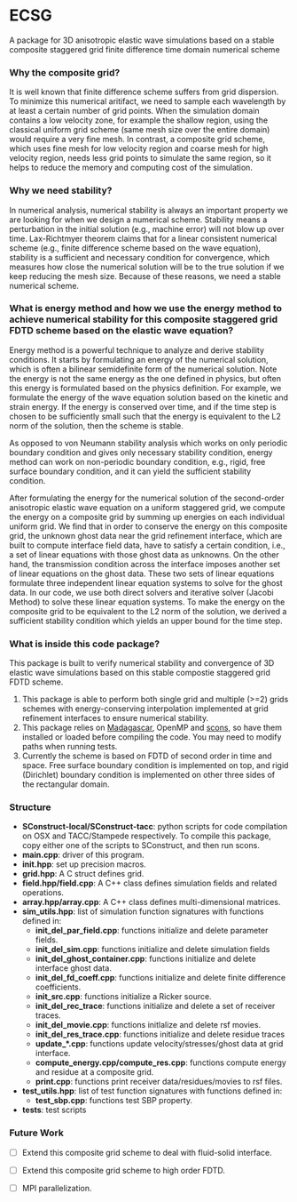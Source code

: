 # ECSG

A package for 3D anisotropic elastic wave simulations based on a stable composite staggered grid finite difference time domain numerical scheme

### Why the composite grid?
It is well known that finite difference scheme suffers from grid dispersion. To minimize this numerical aritifact, we need to sample each wavelength by at least a certain number of grid points. When the simulation domain contains a low velocity zone, for example the shallow region, using the classical uniform grid scheme (same mesh size over the entire domain) would require a very fine mesh. In contrast, a composite grid scheme, which uses fine mesh for low velocity region and coarse mesh for high velocity region, needs less grid points to simulate the same region, so it helps to reduce the memory and computing cost of the simulation.

### Why we need stability?
In numerical analysis, numerical stability is always an important property we are looking for when we design a numerical scheme. Stability means a perturbation in the initial solution (e.g., machine error) will not blow up over time. Lax-Richtmyer theorem claims that for a linear consistent numerical scheme (e.g., finite difference scheme based on the wave equation), stability is a sufficient and necessary condition for convergence, which measures how close the numerical solution will be to the true solution if we keep reducing the mesh size. Because of these reasons, we need a stable numerical scheme.

### What is energy method and how we use the energy method to achieve numerical stability for this composite staggered grid FDTD scheme based on the elastic wave equation?
Energy method is a powerful technique to analyze and derive stability conditions. It starts by formulating an energy of the numerical solution, which is often a bilinear semidefinite form of the numerical solution. Note the energy is not the same energy as the one defined in physics, but often this energy is formulated based on the physics definition. For example, we formulate the energy of the wave equation solution based on the kinetic and strain energy. If the energy is conserved over time, and if the time step is chosen to be sufficiently small such that the energy is equivalent to the L2 norm of the solution, then the scheme is stable. 

As opposed to von Neumann stability analysis which works on only periodic boundary condition and gives only necessary stability condition, energy method can work on non-periodic boundary condition, e.g., rigid, free surface boundary condition, and it can yield the sufficient stability condition. 

After formulating the energy for the numerical solution of the second-order anisotropic elastic wave equation on a uniform staggered grid, we compute the energy on a composite grid by summing up energies on each individual uniform grid. We find that in order to conserve the energy on this composite grid, the unknown ghost data near the grid refinement interface, which are built to compute interface field data, have to satisfy a certain condition, i.e., a set of linear equations with those ghost data as unknowns. On the other hand, the transmission condition across the interface imposes another set of linear equations on the ghost data. These two sets of linear equations formulate three independent linear equation systems to solve for the ghost data. In our code, we use both direct solvers and iterative solver (Jacobi Method) to solve these linear equation systems. To make the energy on the composite grid to be equivalent to the L2 norm of the solution, we derived a sufficient stability condition which yields an upper bound for the time step.

### What is inside this code package?
This package is built to verify numerical stability and convergence of 3D elastic wave simulations based on this stable compostie staggered grid FDTD scheme. 

1. This package is able to perform both single grid and multiple (>=2) grids schemes with energy-conserving interpolation implemented at grid refinement interfaces to ensure numerical stability.
2. This package relies on [Madagascar](https://github.com/ahay/src), OpenMP and [scons](http://scons.org), so have them installed or loaded before compiling the code. You may need to modify paths when running tests.
3. Currently the scheme is based on FDTD of second order in time and space. Free surface boundary condition is implemented on top, and rigid (Dirichlet) boundary condition is implemented on other three sides of the rectangular domain.

### Structure
* **SConstruct-local/SConstruct-tacc**: python scripts for code compilation on OSX and TACC/Stampede respectively. To compile this package, copy either one of the scripts to SConstruct, and then run scons.
* **main.cpp**: driver of this program.
* **init.hpp**: set up precision macros.
* **grid.hpp**: A C struct defines grid.
* **field.hpp/field.cpp**: A C++ class defines simulation fields and related operations.
* **array.hpp/array.cpp**: A C++ class defines multi-dimensional matrices.
* **sim_utils.hpp**: list of simulation function signatures with functions defined in:
  * **init_del_par_field.cpp**: functions initialize and delete parameter fields.
  * **init_del_sim.cpp**: functions initialize and delete simulation fields
  * **init_del_ghost_container.cpp**: functions initialize and delete interface ghost data.
  * **init_del_fd_coeff.cpp**: functions initialize and delete finite difference coefficients.
  * **init_src.cpp**: functions initialize a Ricker source.
  * **init_del_rec_trace**: functions initialize and delete a set of receiver traces.
  * **init_del_movie.cpp**: functions initlalize and delete rsf movies.
  * **init_del_res_trace.cpp**: functions initialize and delete residue traces
  * **update_*.cpp**: functions update velocity/stresses/ghost data at grid interface.
  * **compute_energy.cpp/compute_res.cpp**: functions compute energy and residue at a composite grid.
  * **print.cpp**: functions print receiver data/residues/movies to rsf files.
* **test_utils.hpp**: list of test function signatures with functions defined in:
  * **test_sbp.cpp**: functions test SBP property.
* **tests**: test scripts

### Future Work
- [ ] Extend this composite grid scheme to deal with fluid-solid interface.
- [ ] Extend this composite grid scheme to high order FDTD.
- [ ] MPI parallelization.

